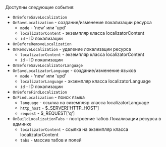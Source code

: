 Доступны следующие события:

* `OnBeforeSaveLocalization`
* `OnSaveLocalization` - создание/изменение локализации ресурса 
  * `mode` - 'new' или 'upd'
  * `localizatorContent` - экземпляр класса localizatorContent
  * `id` - ID локализации
* `OnBeforeRemoveLocalization`
* `OnRemoveLocalization` - удаление локализации ресурса
  * `localizatorContent` - экземпляр класса localizatorContent
  * `id` - ID локализации
* `OnBeforeSaveLocalizatorLanguage`
* `OnSaveLocalizatorLanguage` - создание/изменение языков
  * `mode` - 'new' или 'upd'
  * `localizatorLanguage` - экземпляр класса localizatorLanguage
  * `id` - ID локализации
* `OnBeforeFindLocalization`
* `OnFindLocalization` - поиск языка
  * `language` - ссылка на экземпляр класса localizatorLanguage
  * `http_host` - $_SERVER['HTTP_HOST']
  * `request` - $_REQUEST['q']
* `OnBuildLocalizationTabs` - построение табов Локализации ресурса в админке
  * `localizatorContent` - ссылка на экземпляр класса localizatorContent
  * `tabs` - массив табов и полей
